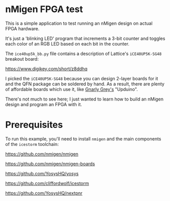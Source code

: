 # nMigen FPGA test

This is a simple application to test running an nMigen design on actual FPGA hardware.

It's just a 'blinking LED' program that increments a 3-bit counter and toggles each color of an RGB LED based on each bit in the counter.

The `ice40up5k_bb.py` file contains a description of Lattice's `iCE40UP5K-SG48` breakout board:

https://www.digikey.com/short/z8ddhq

I picked the `iCE40UP5K-SG48` because you can design 2-layer boards for it and the QFN package can be soldered by hand. As a result, there are plenty of affordable boards which use it, like [Gnarly Grey's](http://www.gnarlygrey.com/) "Upduino".

There's not much to see here; I just wanted to learn how to build an nMigen design and program an FPGA with it.

# Prerequisites

To run this example, you'll need to install `nmigen` and the main components of the `icestorm` toolchain:

https://github.com/nmigen/nmigen

https://github.com/nmigen/nmigen-boards

https://github.com/YosysHQ/yosys

https://github.com/cliffordwolf/icestorm

https://github.com/YosysHQ/nextpnr
